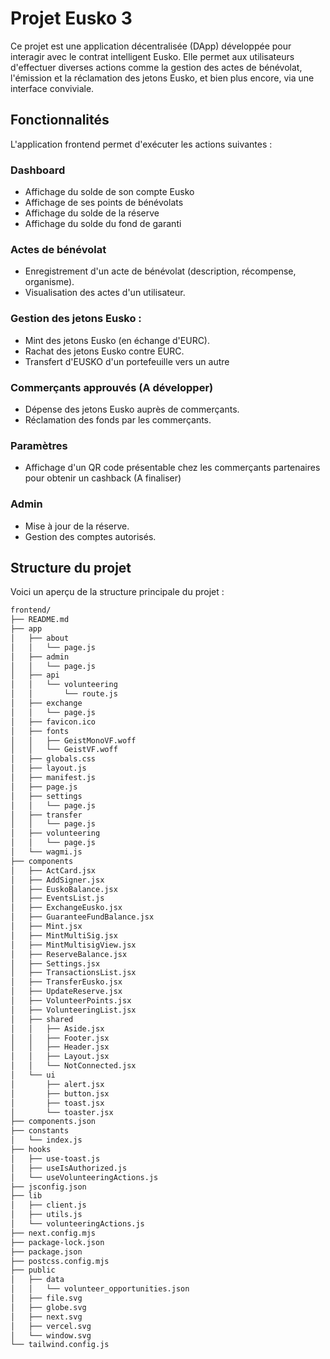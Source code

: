 # Projet Eusko 3

Ce projet est une application décentralisée (DApp) développée pour interagir avec le contrat intelligent Eusko. Elle permet aux utilisateurs d'effectuer diverses actions comme la gestion des actes de bénévolat, l'émission et la réclamation des jetons Eusko, et bien plus encore, via une interface conviviale.

## Fonctionnalités

L'application frontend permet d'exécuter les actions suivantes :

### Dashboard

- Affichage du solde de son compte Eusko
- Affichage de ses points de bénévolats
- Affichage du solde de la réserve
- Affichage du solde du fond de garanti

### Actes de bénévolat

- Enregistrement d'un acte de bénévolat (description, récompense, organisme).
- Visualisation des actes d'un utilisateur.

### Gestion des jetons Eusko :

- Mint des jetons Eusko (en échange d'EURC).
- Rachat des jetons Eusko contre EURC.
- Transfert d'EUSKO d'un portefeuille vers un autre

### Commerçants approuvés (A développer)

- Dépense des jetons Eusko auprès de commerçants.
- Réclamation des fonds par les commerçants.

### Paramètres

- Affichage d'un QR code présentable chez les commerçants partenaires pour obtenir un cashback (A finaliser)

### Admin

- Mise à jour de la réserve.
- Gestion des comptes autorisés.

## Structure du projet

Voici un aperçu de la structure principale du projet :

```bash
frontend/
├── README.md
├── app
│   ├── about
│   │   └── page.js
│   ├── admin
│   │   └── page.js
│   ├── api
│   │   └── volunteering
│   │       └── route.js
│   ├── exchange
│   │   └── page.js
│   ├── favicon.ico
│   ├── fonts
│   │   ├── GeistMonoVF.woff
│   │   └── GeistVF.woff
│   ├── globals.css
│   ├── layout.js
│   ├── manifest.js
│   ├── page.js
│   ├── settings
│   │   └── page.js
│   ├── transfer
│   │   └── page.js
│   ├── volunteering
│   │   └── page.js
│   └── wagmi.js
├── components
│   ├── ActCard.jsx
│   ├── AddSigner.jsx
│   ├── EuskoBalance.jsx
│   ├── EventsList.js
│   ├── ExchangeEusko.jsx
│   ├── GuaranteeFundBalance.jsx
│   ├── Mint.jsx
│   ├── MintMultiSig.jsx
│   ├── MintMultisigView.jsx
│   ├── ReserveBalance.jsx
│   ├── Settings.jsx
│   ├── TransactionsList.jsx
│   ├── TransferEusko.jsx
│   ├── UpdateReserve.jsx
│   ├── VolunteerPoints.jsx
│   ├── VolunteeringList.jsx
│   ├── shared
│   │   ├── Aside.jsx
│   │   ├── Footer.jsx
│   │   ├── Header.jsx
│   │   ├── Layout.jsx
│   │   └── NotConnected.jsx
│   └── ui
│       ├── alert.jsx
│       ├── button.jsx
│       ├── toast.jsx
│       └── toaster.jsx
├── components.json
├── constants
│   └── index.js
├── hooks
│   ├── use-toast.js
│   ├── useIsAuthorized.js
│   └── useVolunteeringActions.js
├── jsconfig.json
├── lib
│   ├── client.js
│   ├── utils.js
│   └── volunteeringActions.js
├── next.config.mjs
├── package-lock.json
├── package.json
├── postcss.config.mjs
├── public
│   ├── data
│   │   └── volunteer_opportunities.json
│   ├── file.svg
│   ├── globe.svg
│   ├── next.svg
│   ├── vercel.svg
│   └── window.svg
└── tailwind.config.js
```
